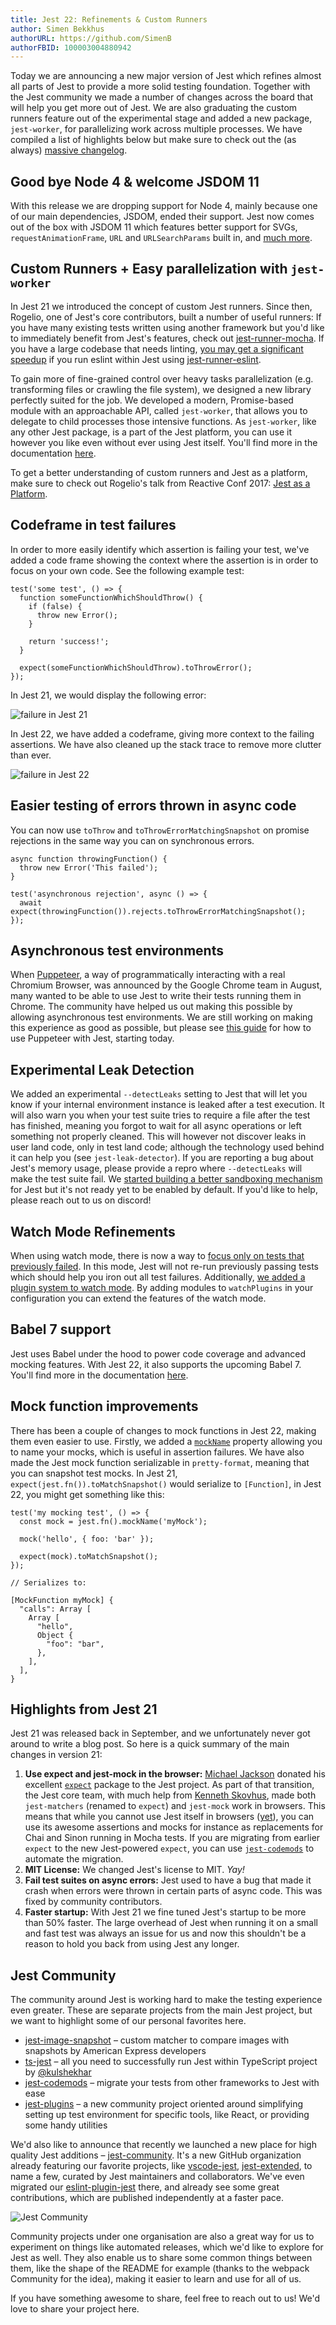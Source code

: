 ```yaml
---
title: Jest 22: Refinements & Custom Runners
author: Simen Bekkhus
authorURL: https://github.com/SimenB
authorFBID: 100003004880942
---
```


Today we are announcing a new major version of Jest which refines almost all
parts of Jest to provide a more solid testing foundation. Together with the Jest
community we made a number of changes across the board that will help you get
more out of Jest. We are also graduating the custom runners feature out of the
experimental stage and added a new package, `jest-worker`, for parallelizing
work across multiple processes. We have compiled a list of highlights below but
make sure to check out the (as always)
[massive changelog](https://github.com/facebook/jest/blob/master/CHANGELOG.md).

## Good bye Node 4 & welcome JSDOM 11

With this release we are dropping support for Node 4, mainly because one of our
main dependencies, JSDOM, ended their support. Jest now comes out of the box
with JSDOM 11 which features better support for SVGs, `requestAnimationFrame`,
`URL` and `URLSearchParams` built in, and
[much more](https://github.com/tmpvar/jsdom/blob/master/Changelog.md).

## Custom Runners + Easy parallelization with `jest-worker`

In Jest 21 we introduced the concept of custom Jest runners. Since then,
Rogelio, one of Jest's core contributors, built a number of useful runners: If
you have many existing tests written using another framework but you'd like to
immediately benefit from Jest's features, check out
[jest-runner-mocha](https://yarnpkg.com/en/package/jest-runner-mocha). If you
have a large codebase that needs linting,
[you may get a significant speedup](https://twitter.com/lencioni/status/907398856756695040)
if you run eslint within Jest using
[jest-runner-eslint](https://yarnpkg.com/en/package/jest-runner-eslint).

To gain more of fine-grained control over heavy tasks parallelization (e.g.
transforming files or crawling the file system), we designed a new library
perfectly suited for the job. We developed a modern, Promise-based module with
an approachable API, called `jest-worker`, that allows you to delegate to child
processes those intensive functions. As `jest-worker`, like any other Jest
package, is a part of the Jest platform, you can use it however you like even
without ever using Jest itself. You'll find more in the documentation
[here](https://yarnpkg.com/en/package/jest-worker).

To get a better understanding of custom runners and Jest as a platform, make
sure to check out Rogelio's talk from Reactive Conf 2017:
[Jest as a Platform](https://www.youtube.com/watch?v=NtjyeojAOBs).

## Codeframe in test failures

In order to more easily identify which assertion is failing your test, we've
added a code frame showing the context where the assertion is in order to focus
on your own code. See the following example test:

```
test('some test', () => {
  function someFunctionWhichShouldThrow() {
    if (false) {
      throw new Error();
    }

    return 'success!';
  }

  expect(someFunctionWhichShouldThrow).toThrowError();
});
```

In Jest 21, we would display the following error:

![failure in Jest 21](/jest/img/blog/22-failure-21.png)

In Jest 22, we have added a codeframe, giving more context to the failing
assertions. We have also cleaned up the stack trace to remove more clutter than
ever.

![failure in Jest 22](/jest/img/blog/22-failure-22.png)

## Easier testing of errors thrown in async code

You can now use `toThrow` and `toThrowErrorMatchingSnapshot` on promise
rejections in the same way you can on synchronous errors.

```
async function throwingFunction() {
  throw new Error('This failed');
}

test('asynchronous rejection', async () => {
  await expect(throwingFunction()).rejects.toThrowErrorMatchingSnapshot();
});
```

## Asynchronous test environments

When [Puppeteer](https://github.com/GoogleChrome/puppeteer/), a way of
programmatically interacting with a real Chromium Browser, was announced by the
Google Chrome team in August, many wanted to be able to use Jest to write their
tests running them in Chrome. The community have helped us out making this
possible by allowing asynchronous test environments. We are still working on
making this experience as good as possible, but please see
[this guide](http://facebook.github.io/jest/docs/en/puppeteer.html) for how to
use Puppeteer with Jest, starting today.

## Experimental Leak Detection

We added an experimental `--detectLeaks` setting to Jest that will let you know
if your internal environment instance is leaked after a test execution. It will
also warn you when your test suite tries to require a file after the test has
finished, meaning you forgot to wait for all async operations or left something
not properly cleaned. This will however not discover leaks in user land code,
only in test land code; although the technology used behind it can help you (see
`jest-leak-detector`). If you are reporting a bug about Jest's memory usage,
please provide a repro where `--detectLeaks` will make the test suite fail. We
[started building a better sandboxing mechanism](https://github.com/facebook/jest/pull/4970)
for Jest but it's not ready yet to be enabled by default. If you'd like to help,
please reach out to us on discord!

## Watch Mode Refinements

When using watch mode, there is now a way to
[focus only on tests that previously failed](https://github.com/facebook/jest/pull/4886).
In this mode, Jest will not re-run previously passing tests which should help
you iron out all test failures. Additionally,
[we added a plugin system to watch mode](https://github.com/facebook/jest/pull/4841).
By adding modules to `watchPlugins` in your configuration you can extend the
features of the watch mode.

## Babel 7 support

Jest uses Babel under the hood to power code coverage and advanced mocking
features. With Jest 22, it also supports the upcoming Babel 7. You'll find more
in the documentation
[here](http://facebook.github.io/jest/docs/en/getting-started.html#using-babel).

## Mock function improvements

There has been a couple of changes to mock functions in Jest 22, making them
even easier to use. Firstly, we added a
[`mockName`](http://facebook.github.io/jest/docs/en/mock-function-api.html#mockfnmocknamevalue)
property allowing you to name your mocks, which is useful in assertion failures.
We have also made the Jest mock function serializable in `pretty-format`,
meaning that you can snapshot test mocks. In Jest 21,
`expect(jest.fn()).toMatchSnapshot()` would serialize to `[Function]`, in Jest
22, you might get something like this:

```
test('my mocking test', () => {
  const mock = jest.fn().mockName('myMock');

  mock('hello', { foo: 'bar' });

  expect(mock).toMatchSnapshot();
});

// Serializes to:

[MockFunction myMock] {
  "calls": Array [
    Array [
      "hello",
      Object {
        "foo": "bar",
      },
    ],
  ],
}
```

## Highlights from Jest 21

Jest 21 was released back in September, and we unfortunately never got around to
write a blog post. So here is a quick summary of the main changes in version 21:

1. **Use expect and jest-mock in the browser:**
   [Michael Jackson](https://github.com/mjackson) donated his excellent
   [`expect`](https://github.com/mjackson/expect) package to the Jest project.
   As part of that transition, the Jest core team, with much help from
   [Kenneth Skovhus](https://github.com/skovhus/), made both `jest-matchers`
   (renamed to `expect`) and `jest-mock` work in browsers. This means that while
   you cannot use Jest itself in browsers
   ([yet](https://github.com/facebook/jest/issues/848)), you can use its awesome
   assertions and mocks for instance as replacements for Chai and Sinon running
   in Mocha tests. If you are migrating from earlier `expect` to the new
   Jest-powered `expect`, you can use
   [`jest-codemods`](https://github.com/skovhus/jest-codemods/) to automate the
   migration.
2. **MIT License:** We changed Jest's license to MIT. _Yay!_
3. **Fail test suites on async errors:** Jest used to have a bug that made it
   crash when errors were thrown in certain parts of async code. This was fixed
   by community contributors.
4. **Faster startup:** With Jest 21 we fine tuned Jest's startup to be more than
   50% faster. The large overhead of Jest when running it on a small and fast
   test was always an issue for us and now this shouldn't be a reason to hold
   you back from using Jest any longer.

## Jest Community

The community around Jest is working hard to make the testing experience even
greater. These are separate projects from the main Jest project, but we want to
highlight some of our personal favorites here.

* [jest-image-snapshot](https://github.com/americanexpress/jest-image-snapshot)
  – custom matcher to compare images with snapshots by American Express
  developers
* [ts-jest](https://github.com/kulshekhar/ts-jest) – all you need to
  successfully run Jest within TypeScript project by
  [@kulshekhar](https://github.com/kulshekhar/ts-jest)
* [jest-codemods](https://github.com/skovhus/jest-codemods/) – migrate your
  tests from other frameworks to Jest with ease
* [jest-plugins](https://github.com/negativetwelve/jest-plugins) – a new
  community project oriented around simplifying setting up test environment for
  specific tools, like React, or providing some handy utilities

We'd also like to announce that recently we launched a new place for high
quality Jest additions – [jest-community](https://github.com/jest-community).
It's a new GitHub organization already featuring our favorite projects, like
[vscode-jest](https://github.com/jest-community/vscode-jest),
[jest-extended](https://github.com/jest-community/jest-extended), to name a few,
curated by Jest maintainers and collaborators. We've even migrated our
[eslint-plugin-jest](https://github.com/jest-community/eslint-plugin-jest)
there, and already see some great contributions, which are published
independently at a faster pace.

![Jest Community](/jest/img/blog/22-community.png)

Community projects under one organisation are also a great way for us to
experiment on things like automated releases, which we'd like to explore for
Jest as well. They also enable us to share some common things between them, like
the shape of the README for example (thanks to the webpack Community for the
idea), making it easier to learn and use for all of us.

If you have something awesome to share, feel free to reach out to us! We'd love
to share your project here.
